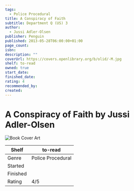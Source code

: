 ```yaml
---
tags:
  - Police Procedural
title: A Conspiracy of Faith
subtitle: Department Q (US) 3
author:
  - Jussi Adler-Olsen
publisher: Penguin
published: 2013-05-28T06:00:00+01:00
page_count: 
isbn: 
description: ""
coverUrl: https://covers.openlibrary.org/b/olid/-M.jpg
shelf: to-read
owned: true
start_date: 
finished_date: 
rating: 4
recommended_by: 
created: 
---
```


# A Conspiracy of Faith by Jussi Adler-Olsen

![Book Cover Art](https://covers.openlibrary.org/b/olid/-M.jpg)

| Shelf | to-read |
| --- | --- |
| Genre | Police Procedural |
| Started |  |
| Finished |  |
| Rating | 4/5 |

